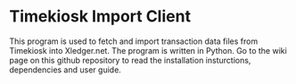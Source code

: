 # Timekiosk Import Client

This program is used to fetch and import transaction data files from Timekiosk into
Xledger.net. The program is written in Python.
Go to the wiki page on this github repository to read the installation insturctions, dependencies and user guide.
